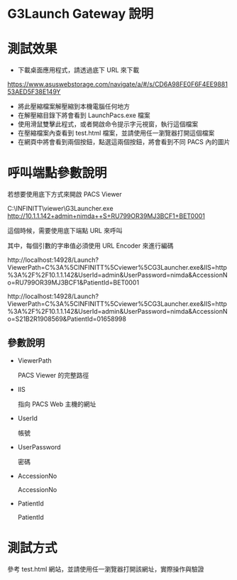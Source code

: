 # G3Launch Gateway 說明

# 測試效果

* 下載桌面應用程式，請透過底下 URL 來下載

https://www.asuswebstorage.com/navigate/a/#/s/CD6A98FE0F6F4EE988153AED5F38E149Y

* 將此壓縮檔案解壓縮到本機電腦任何地方
* 在解壓縮目錄下將會看到 LaunchPacs.exe 檔案
* 使用滑鼠雙擊此程式，或者開啟命令提示字元視窗，執行這個檔案
* 在壓縮檔案內查看到 test.html 檔案，並請使用任一瀏覽器打開這個檔案
* 在網頁中將會看到兩個按鈕，點選這兩個按鈕，將會看到不同 PACS 內的圖片

# 呼叫端點參數說明

若想要使用底下方式來開啟 PACS Viewer 

C:\INFINITT\viewer\G3Launcher.exe http://10.1.1.142+admin+nimda++S+RU799OR39MJ3BCF1+BET0001

這個時候，需要使用底下端點 URL 來呼叫

其中，每個引數的字串值必須使用 URL Encoder 來進行編碼

http://localhost:14928/Launch?ViewerPath=C%3A%5CINFINITT%5Cviewer%5CG3Launcher.exe&IIS=http%3A%2F%2F10.1.1.142&UserId=admin&UserPassword=nimda&AccessionNo=RU799OR39MJ3BCF1&PatientId=BET0001

http://localhost:14928/Launch?ViewerPath=C%3A%5CINFINITT%5Cviewer%5CG3Launcher.exe&IIS=http%3A%2F%2F10.1.1.142&UserId=admin&UserPassword=nimda&AccessionNo=S21B2R1908569&PatientId=01658998

## 參數說明

* ViewerPath

  PACS Viewer 的完整路徑

* IIS

  指向 PACS Web 主機的網址

* UserId

  帳號

* UserPassword

  密碼

* AccessionNo

  AccessionNo

* PatientId

  PatientId
  
# 測試方式

參考 test.html 網站，並請使用任一瀏覽器打開該網址，實際操作與驗證


